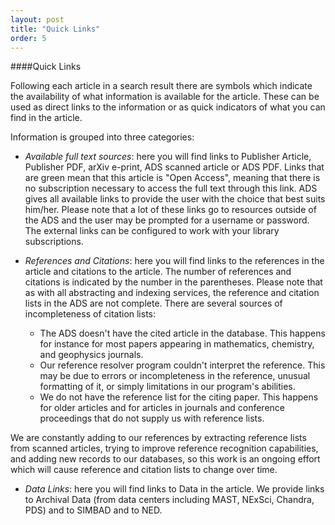```yaml
---
layout: post
title: "Quick Links"
order: 5
---
```


####Quick Links

Following each article in a search result there are symbols which indicate the availability of what information is available for the article.  These can be used as direct links to the information or as quick indicators of what you can find in the article.  

Information is grouped into three categories:

* *Available full text sources*:  here you will find links to Publisher Article, Publisher PDF, arXiv e-print, ADS scanned article or ADS PDF.  Links that are green mean that this article is "Open Access", meaning that there is no subscription necessary to access the full text through this link.  ADS gives all available links to provide the user with the choice that best suits him/her.  Please note that a lot of these links go to resources outside of the ADS and the user may be prompted for a username or password.  The external links can be configured to work with your library subscriptions.  
  
* *References and Citations*:  here you will find links to the references in the article and citations to the article.  The number of references and citations is indicated by the number in the parentheses. Please note that as with all abstracting and indexing services, the reference and citation lists in the ADS are not complete. There are several sources of incompleteness of citation lists: 
    * The ADS doesn't have the cited article in the database. This happens for instance for most papers appearing in mathematics, chemistry, and geophysics journals.
    * Our reference resolver program couldn't interpret the reference. This may be due to errors or incompleteness in the reference, unusual formatting of it, or simply limitations in our program's abilities. 
    * We do not have the reference list for the citing paper. This happens for older articles and for articles in journals and conference proceedings that do not supply us with reference lists. 

We are constantly adding to our references by extracting reference lists from scanned articles, trying to improve reference recognition capabilities, and adding new records to our databases, so this work is an ongoing effort which will cause reference and citation lists to change over time. 

* *Data Links*:  here you will find links to Data in the article.  We provide links to Archival Data (from data centers including MAST, NExSci, Chandra, PDS) and to SIMBAD and to NED.  

